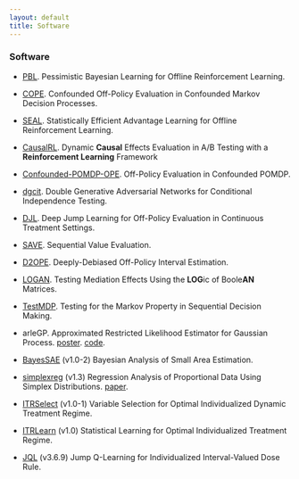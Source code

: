 ```yaml
---
layout: default
title: Software
---
```


### Software

* [PBL](https://github.com/yunzhe-zhou/PBL). Pessimistic Bayesian Learning for Offline Reinforcement Learning. 

* [COPE](https://github.com/Mamba413/cope). Confounded Off-Policy Evaluation in Confounded Markov Decision Processes.

* [SEAL](https://github.com/leyuanheart/SEAL). Statistically Efficient Advantage Learning for Offline Reinforcement Learning.

* [CausalRL](https://github.com/callmespring/CausalRL). Dynamic **Causal** Effects Evaluation in A/B Testing with a **Reinforcement Learning** Framework

* [Confounded-POMDP-OPE](https://github.com/jiaweihhuang/Confounded-POMDP-Exp). Off-Policy Evaluation in Confounded POMDP.

* [dgcit](https://github.com/callmespring/dgcit). Double Generative Adversarial Networks for Conditional Independence Testing.

* [DJL](https://github.com/callmespring/DJL). Deep Jump Learning for Off-Policy Evaluation in Continuous Treatment Settings.

* [SAVE](https://github.com/callmespring/SAVE). Sequential Value Evaluation.

* [D2OPE](https://github.com/callmespring/D2OPE). Deeply-Debiased Off-Policy Interval Estimation.

* [LOGAN](https://github.com/callmespring/LOGAN). Testing Mediation Effects Using the **LOG**ic of Boole**AN** Matrices.

* [TestMDP](https://github.com/callmespring/TestMDP). Testing for the Markov Property in Sequential Decision Making. 

* arleGP. Approximated Restricted Likelihood Estimator for Gaussian Process. [poster](./slides/arleGP.pdf). [code](./code/arleGP.zip).

* [BayesSAE](https://cran.r-project.org/web/packages/BayesSAE/index.html) (v1.0-2) Bayesian Analysis of Small Area Estimation.

* [simplexreg](https://cran.r-project.org/web/packages/simplexreg/index.html) (v1.3) Regression Analysis of Proportional Data Using Simplex Distributions. [paper](https://www.jstatsoft.org/article/view/v071i11). 

* [ITRSelect](https://cran.r-project.org/web/packages/ITRSelect/index.html) (v1.0-1) Variable Selection for Optimal Individualized Dynamic Treatment Regime. 

* [ITRLearn](https://cran.r-project.org/web/packages/ITRLearn/index.html) (v1.0) Statistical Learning for Optimal Individualized Treatment Regime. 

* [JQL](https://cran.r-project.org/web/packages/JQL/index.html) (v3.6.9) Jump Q-Learning for Individualized Interval-Valued Dose Rule.
